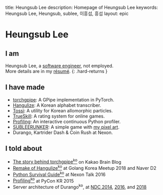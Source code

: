 title: Heungsub Lee
description: Homepage of Heungsub Lee
keywords: Heungsub Lee, Heungsub, sublee, 이흥섭, 흥섭
layout: epic

Heungsub Lee
============

I am
----

Heungsub Lee, a [software engineer], not employed.
<br>
More details are in my [résumé](/resume/).
{: .hard-returns }

[software engineer]: https://github.com/sublee
[Kakao Brain]: https://kakaobrain.com/

I have made
-----------

- [torchgpipe][]: A GPipe implementation in PyTorch.
- [Hangulize][]: A Korean alphabet transcriber.
- [Tossi][]: A utility for Korean allomorphic particles.
- [TrueSkill][]: A rating system for online games.
- [Profiling][]: An interactive continuous Python profiler.
- [SUBLEERUNKER][]: A simple game with [my pixel art][DeviantArt].
- Durango, Kartrider Dash & Coin Rush at Nexon.

[torchgpipe]:   https://torchgpipe.readthedocs.io/
[Hangulize]:    https://hangulize.org/
[Tossi]:        https://github.com/what-studio/tossi
[TrueSkill]:    https://trueskill.org/
[Profiling]:    https://github.com/what-studio/profiling
[SUBLEERUNKER]: /runker/
[DeviantArt]:   https://www.deviantart.com/sublee/gallery/?catpath=/

I told about
------------

- [The story behind torchgpipe<sup>ko</sup>][torchgpipe-blog] on Kakao Brain Blog
- [Remake of Hangulize<sup>ko</sup>][gokr1808] at Golang Korea Meetup 2018 and Naver D2
- [Python Survival Guide<sup>ko</sup>][nxtk16] at Nexon Talk 2016
- [Profiling<sup>ko</sup>][pycon15] at PyCon KR 2015
- Server architecture of Durango<sup>ko</sup>, at [NDC 2014][ndc14], [2016][ndc16], and [2018][ndc18]

[torchgpipe-blog]: https://kakaobrain.com/blog/66
[gokr1808]: https://subl.ee/~gokr1808
[nxtk16]:   https://subl.ee/~nxtk16
[pycon15]:  https://subl.ee/~pycon15

[ndc14]: https://subl.ee/~ndc14
[ndc16]: https://subl.ee/~ndc16
[ndc18]: https://subl.ee/~ndc18

